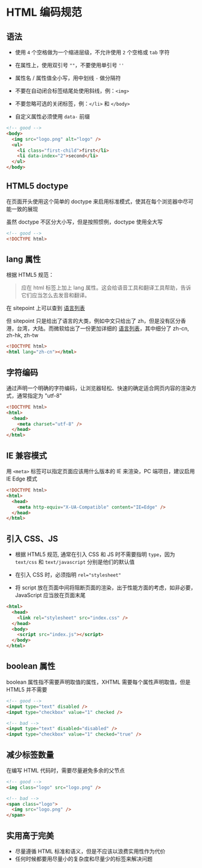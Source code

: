 # HTML 编码规范

## 语法

- 使用 `4` 个空格做为一个缩进层级，不允许使用 `2` 个空格或 `tab` 字符

- 在属性上，使用双引号 `""`，不要使用单引号 `''`

- 属性名 / 属性值全小写，用中划线 `-` 做分隔符

- 不要在自动闭合标签结尾处使用斜线，例：`<img>`

- 不要忽略可选的关闭标签，例：`</li>` 和 `</body>`

- 自定义属性必须使用 `data-` 前缀

```html
<!-- good -->
<body>
  <img src="logo.png" alt="logo" />
  <ul>
    <li class="first-child">first</li>
    <li data-index="2">second</li>
  </ul>
</body>
```

## HTML5 doctype

在页面开头使用这个简单的 doctype 来启用标准模式，使其在每个浏览器中尽可能一致的展现

虽然 doctype 不区分大小写，但是按照惯例，doctype 使用全大写

```html
<!-- good -->
<!DOCTYPE html>
```

## lang 属性

根据 HTML5 规范：

> 应在 html 标签上加上 lang 属性。这会给语音工具和翻译工具帮助，告诉它们应当怎么去发音和翻译。

在 sitepoint 上可以查到 [语言列表](https://www.sitepoint.com/web-foundations/iso-2-letter-language-codes/)

但 sitepoint 只是给出了语言的大类，例如中文只给出了 zh，但是没有区分香港，台湾，大陆。而微软给出了一份更加详细的 [语言列表](<https://msdn.microsoft.com/en-us/library/ms533052(v=vs.85).aspx>)，其中细分了 zh-cn, zh-hk, zh-tw

```html
<!DOCTYPE html>
<html lang="zh-cn"></html>
```

## 字符编码

通过声明一个明确的字符编码，让浏览器轻松、快速的确定适合网页内容的渲染方式，通常指定为 "utf-8"

```html
<!DOCTYPE html>
<html>
  <head>
    <meta charset="utf-8" />
  </head>
</html>
```

## IE 兼容模式

用 `<meta>` 标签可以指定页面应该用什么版本的 IE 来渲染，PC 端项目，建议启用 IE Edge 模式

```html
<!DOCTYPE html>
<html>
  <head>
    <meta http-equiv="X-UA-Compatible" content="IE=Edge" />
  </head>
</html>
```

## 引入 CSS、JS

- 根据 HTML5 规范, 通常在引入 CSS 和 JS 时不需要指明 `type`，因为 `text/css` 和 `text/javascript` 分别是他们的默认值

- 在引入 CSS 时，必须指明 `rel="stylesheet"`

- 将 script 放在页面中间将阻断页面的渲染，出于性能方面的考虑，如非必要，JavaScript 应当放在页面末尾

```html
<html>
  <head>
    <link rel="stylesheet" src="index.css" />
  </head>
  <body>
    <script src="index.js"></script>
  </body>
</html>
```

## boolean 属性

boolean 属性指不需要声明取值的属性，XHTML 需要每个属性声明取值，但是 HTML5 并不需要

```html
<!-- good -->
<input type="text" disabled />
<input type="checkbox" value="1" checked />

<!-- bad -->
<input type="text" disabled="disabled" />
<input type="checkbox" value="1" checked="true" />
```

## 减少标签数量

在编写 HTML 代码时，需要尽量避免多余的父节点

```html
<!-- good -->
<img class="logo" src="logo.png" />

<!-- bad -->
<span class="logo">
  <img src="logo.png" />
</span>
```

## 实用高于完美

- 尽量遵循 HTML 标准和语义，但是不应该以浪费实用性作为代价
- 任何时候都要用尽量小的复杂度和尽量少的标签来解决问题
